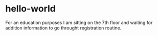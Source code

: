 # hello-world
For an education purposes
I am sitting on the 7th floor and waiting for addition information to go throught registration routine.
